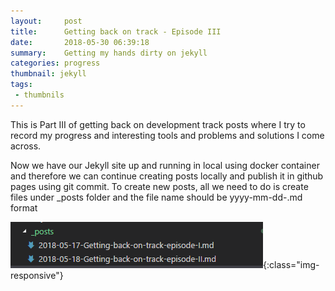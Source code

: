 ```yaml
---
layout:     post
title:      Getting back on track - Episode III
date:       2018-05-30 06:39:18
summary:    Getting my hands dirty on jekyll
categories: progress
thumbnail: jekyll
tags:
 - thumbnils 
---
```


This is Part III of getting back on development track posts where I try to record my progress and interesting tools and problems and solutions I come across.

Now we have our Jekyll site up and running in local using docker container and therefore we can continue creating posts locally and publish it in github pages using git commit. To create new posts, all we need to do is create files under _posts folder and the file name should be yyyy-mm-dd-<post title>.md format

![ImgList](/assets/img/2018-05-18/posts.png){:class="img-responsive"}